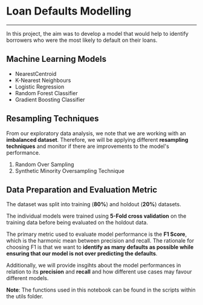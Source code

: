 # Loan Defaults Modelling
-------------------------

In this project, the aim was to develop a model that would help to identify borrowers who were the most likely to default on their loans.

## Machine Learning Models

* NearestCentroid
* K-Nearest Neighbours
* Logistic Regression
* Random Forest Classifier
* Gradient Boosting Classifier

## Resampling Techniques

From our exploratory data analysis, we note that we are working with an __imbalanced dataset__. Therefore, we will be applying different __resampling techniques__ and monitor if there are improvements to the model's performance.

1. Random Over Sampling
2. Synthetic Minority Oversampling Technique

## Data Preparation and Evaluation Metric

The dataset was split into training (__80%__) and holdout (__20%__) datasets.

The individual models were trained using __5-Fold cross validation__ on the training data before being evaluated on the holdout data.

The primary metric used to evaluate model performance is the __F1 Score__, which is the harmonic mean between precision and recall. The rationale for choosing F1 is that we want to __identify as many defaults as possible while ensuring that our model is not over predicting the defaults__. 

Additionally, we will provide insgihts about the model performances in relation to its __precision__ and __recall__ and how different use cases may favour different models.


__Note__: The functions used in this notebook can be found in the scripts within the utils folder.